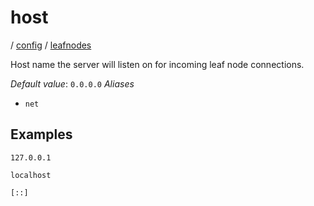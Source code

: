 # host

/ [config](/ref/config/index.md) / [leafnodes](/ref/config/config/leafnodes/index.md) 

Host name the server will listen on for incoming
leaf node connections.

*Default value*: `0.0.0.0`
*Aliases*
- `net`

## Examples

```
127.0.0.1
```
```
localhost
```
```
[::]
```

